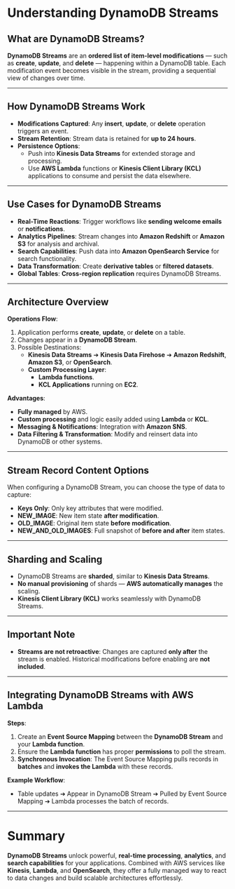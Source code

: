 # **Understanding DynamoDB Streams**

## **What are DynamoDB Streams?**
**DynamoDB Streams** are an **ordered list of item-level modifications** — such as **create**, **update**, and **delete** — happening within a DynamoDB table. Each modification event becomes visible in the stream, providing a sequential view of changes over time.

---

## **How DynamoDB Streams Work**
- **Modifications Captured**: Any **insert**, **update**, or **delete** operation triggers an event.
- **Stream Retention**: Stream data is retained for **up to 24 hours**.
- **Persistence Options**:
  - Push into **Kinesis Data Streams** for extended storage and processing.
  - Use **AWS Lambda** functions or **Kinesis Client Library (KCL)** applications to consume and persist the data elsewhere.

---

## **Use Cases for DynamoDB Streams**
- **Real-Time Reactions**: Trigger workflows like **sending welcome emails** or **notifications**.
- **Analytics Pipelines**: Stream changes into **Amazon Redshift** or **Amazon S3** for analysis and archival.
- **Search Capabilities**: Push data into **Amazon OpenSearch Service** for search functionality.
- **Data Transformation**: Create **derivative tables** or **filtered datasets**.
- **Global Tables**: **Cross-region replication** requires DynamoDB Streams.

---

## **Architecture Overview**

**Operations Flow**:
1. Application performs **create**, **update**, or **delete** on a table.
2. Changes appear in a **DynamoDB Stream**.
3. Possible Destinations:
   - **Kinesis Data Streams** ➔ **Kinesis Data Firehose** ➔ **Amazon Redshift**, **Amazon S3**, or **OpenSearch**.
   - **Custom Processing Layer**: 
     - **Lambda functions**.
     - **KCL Applications** running on **EC2**.

**Advantages**:
- **Fully managed** by AWS.
- **Custom processing** and logic easily added using **Lambda** or **KCL**.
- **Messaging & Notifications**: Integration with **Amazon SNS**.
- **Data Filtering & Transformation**: Modify and reinsert data into DynamoDB or other systems.

---

## **Stream Record Content Options**
When configuring a DynamoDB Stream, you can choose the type of data to capture:
- **Keys Only**: Only key attributes that were modified.
- **NEW_IMAGE**: New item state **after modification**.
- **OLD_IMAGE**: Original item state **before modification**.
- **NEW_AND_OLD_IMAGES**: Full snapshot of **before and after** item states.

---

## **Sharding and Scaling**
- DynamoDB Streams are **sharded**, similar to **Kinesis Data Streams**.
- **No manual provisioning** of shards — **AWS automatically manages** the scaling.
- **Kinesis Client Library (KCL)** works seamlessly with DynamoDB Streams.

---

## **Important Note**
- **Streams are not retroactive**: Changes are captured **only after** the stream is enabled. Historical modifications before enabling are **not included**.

---

## **Integrating DynamoDB Streams with AWS Lambda**

**Steps**:
1. Create an **Event Source Mapping** between the **DynamoDB Stream** and your **Lambda function**.
2. Ensure the **Lambda function** has proper **permissions** to poll the stream.
3. **Synchronous Invocation**: The Event Source Mapping pulls records in **batches** and **invokes the Lambda** with these records.

**Example Workflow**:
- Table updates ➔ Appear in DynamoDB Stream ➔ Pulled by Event Source Mapping ➔ Lambda processes the batch of records.

---

# **Summary**
**DynamoDB Streams** unlock powerful, **real-time processing**, **analytics**, and **search capabilities** for your applications. Combined with AWS services like **Kinesis**, **Lambda**, and **OpenSearch**, they offer a fully managed way to react to data changes and build scalable architectures effortlessly.
